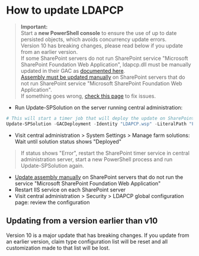 # How to update LDAPCP

> **Important:**  
> Start a **new PowerShell console** to ensure the use of up to date persisted objects, which avoids concurrency update errors.  
> Version 10 has breaking changes, please read below if you update from an earlier version.  
> If some SharePoint servers do not run SharePoint service "Microsoft SharePoint Foundation Web Application", ldapcp.dll must be manually updated in their GAC as [documented here](Install-LDAPCP.html).  
> [Assembly must be updated manually](Install-LDAPCP.html) on SharePoint servers that do not run SharePoint service "Microsoft SharePoint Foundation Web Application".  
> If something goes wrong, [check this page](Fix-setup-issues.html) to fix issues.

- Run Update-SPSolution on the server running central administration:

```powershell
# This will start a timer job that will deploy the update on SharePoint servers. Central administration will restart during the process
Update-SPSolution -GACDeployment -Identity "LDAPCP.wsp" -LiteralPath "F:\Data\Dev\LDAPCP.wsp"
```

- Visit central administration > System Settings > Manage farm solutions: Wait until solution status shows "Deployed"
> If status shows "Error", restart the SharePoint timer service in central administration server, start a new PowerShell process and run Update-SPSolution again.
- [Update assembly manually](Install-LDAPCP.html) on SharePoint servers that do not run the service "Microsoft SharePoint Foundation Web Application"
- Restart IIS service on each SharePoint server
- Visit central administration > Security > LDAPCP global configuration page: review the configuration

## Updating from a version earlier than v10

Version 10 is a major update that has breaking changes. If you update from an earlier version, claim type configuration list will be reset and all customization made to that list will be lost.
